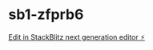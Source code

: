 # sb1-zfprb6

[Edit in StackBlitz next generation editor ⚡️](https://stackblitz.com/~/github.com/Umairali0/sb1-zfprb6)